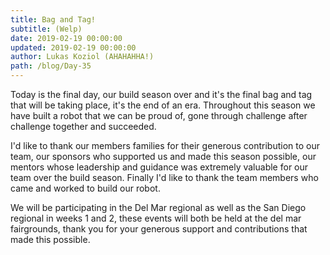 ```yaml
---
title: Bag and Tag!
subtitle: (Welp)
date: 2019-02-19 00:00:00
updated: 2019-02-19 00:00:00
author: Lukas Koziol (AHAHAHHA!)
path: /blog/Day-35
---
```

Today is the final day, our build season over and it's the final bag and tag that will be taking place, it's the end of an era. Throughout this season we have built a robot that we can be proud of, gone through challenge after challenge together and succeeded.

I'd like to thank our members families for their generous contribution to our team, our sponsors who supported us and made this season possible, our mentors whose leadership and guidance was extremely valuable for our team over the build season. Finally I'd like to thank the team members who came and worked to build our robot.

We will be participating in the Del Mar regional as well as the San Diego regional in weeks 1 and 2, these events will both be held at the del mar fairgrounds, thank you for your generous support and contributions that made this possible.
